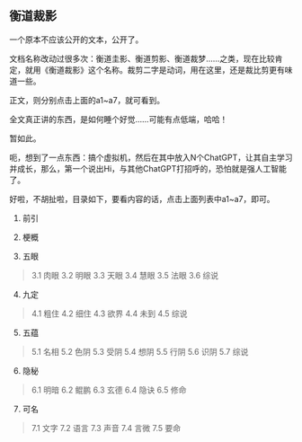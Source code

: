 ## 衡道裁影

一个原本不应该公开的文本，公开了。

文档名称改动过很多次：衡道圭影、衡道剪影、衡道裁梦……之类，现在比较肯定，就用《衡道裁影》这个名称。裁剪二字是动词，用在这里，还是裁比剪更有味道一些。

正文，则分别点击上面的a1~a7，就可看到。

全文真正讲的东西，是如何睡个好觉……可能有点低端，哈哈！

暂如此。

呃，想到了一点东西：搞个虚拟机，然后在其中放入N个ChatGPT，让其自主学习并成长，那么，第一个说出Hi，与其他ChatGPT打招呼的，恐怕就是强人工智能了。

好啦，不胡扯啦，目录如下，要看内容的话，点击上面列表中a1~a7，即可。


1. 前引

2. 梗概

3. 五眼
> 3.1 肉眼
> 3.2 明眼
> 3.3 天眼
> 3.4 慧眼
> 3.5 法眼
> 3.6 综说

4. 九定
> 4.1 粗住
> 4.2 细住
> 4.3 欲界
> 4.4 未到
> 4.5 综说

5. 五蕴
> 5.1 名相
> 5.2 色阴
> 5.3 受阴
> 5.4 想阴
> 5.5 行阴
> 5.6 识阴
> 5.7 综说

6. 隐秘
> 6.1 明暗
> 6.2 鲲鹏
> 6.3 玄德
> 6.4 隐诀
> 6.5 修命

7. 可名
> 7.1 文字
> 7.2 语言
> 7.3 声音
> 7.4 言微
> 7.5 要命
